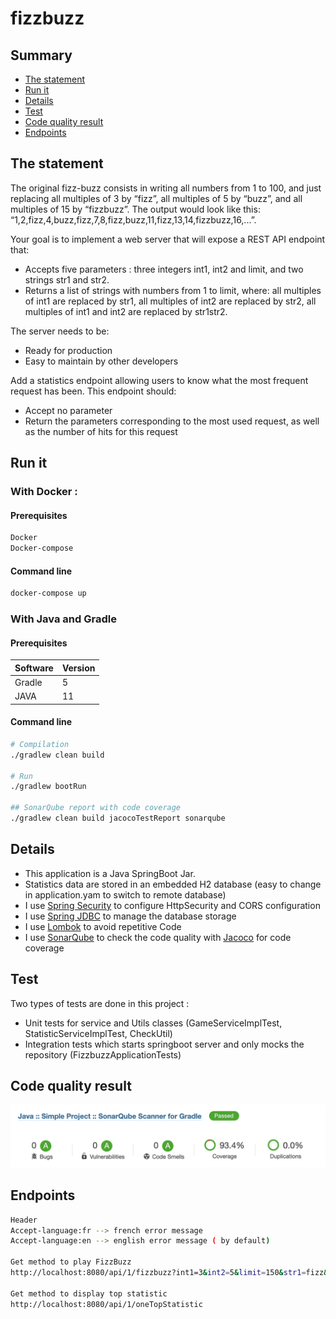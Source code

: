 # fizzbuzz

## Summary

- [The statement](#The-statement)
- [Run it](#Run-it)
- [Details](#Details)
- [Test](#Test)
- [Code quality result](#Code-quality-result)
- [Endpoints](#Endpoints)

## The statement

The original fizz-buzz consists in writing all numbers from 1 to 100, and just replacing all multiples of 3 by “fizz”, all multiples of 5 by “buzz”, and all multiples of 15 by “fizzbuzz”. The output would look like this: “1,2,fizz,4,buzz,fizz,7,8,fizz,buzz,11,fizz,13,14,fizzbuzz,16,...”.

Your goal is to implement a web server that will expose a REST API endpoint that:
- Accepts five parameters : three integers int1, int2 and limit, and two strings str1 and str2.
- Returns a list of strings with numbers from 1 to limit, where: all multiples of int1 are replaced by str1, all multiples of int2 are replaced by str2, all multiples of int1 and int2 are replaced by str1str2.

The server needs to be:
- Ready for production
- Easy to maintain by other developers

Add a statistics endpoint allowing users to know what the most frequent request has been. This endpoint should:
- Accept no parameter
- Return the parameters corresponding to the most used request, as well as the number of hits for this request

## Run it
 
### With Docker :

#### Prerequisites

```bash
Docker
Docker-compose
```

#### Command line

```bash
docker-compose up
```

### With Java and Gradle

#### Prerequisites

| Software | Version |
| -------- | ------- |
| Gradle   | 5       |
| JAVA     | 11      |

#### Command line

```bash
# Compilation
./gradlew clean build

# Run
./gradlew bootRun

## SonarQube report with code coverage
./gradlew clean build jacocoTestReport sonarqube 
```

## Details

- This application is a Java SpringBoot Jar.
- Statistics data are stored in an embedded H2 database (easy to change in application.yam to switch to remote database)
- I use [Spring Security](https://spring.io/projects/spring-security) to configure HttpSecurity and CORS configuration
- I use [Spring JDBC](https://www.baeldung.com/spring-jdbc-jdbctemplate) to manage the database storage
- I use [Lombok](https://projectlombok.org/) to avoid repetitive Code
- I use [SonarQube](https://www.sonarqube.org/) to check the code quality with [Jacoco](https://www.jacoco.org/jacoco/trunk/index.html) for code coverage

## Test

Two types of tests are done in this project :
- Unit tests for service and Utils classes (GameServiceImplTest, StatisticServiceImplTest, CheckUtil)
- Integration tests which starts springboot server and only mocks the repository (FizzbuzzApplicationTests)

## Code quality result

![architecture](./readme-images/SonarQubeReport.png)

## Endpoints

```bash
Header 
Accept-language:fr --> french error message
Accept-language:en --> english error message ( by default)

Get method to play FizzBuzz
http://localhost:8080/api/1/fizzbuzz?int1=3&int2=5&limit=150&str1=fizz&str2=buzz

Get method to display top statistic
http://localhost:8080/api/1/oneTopStatistic
```
